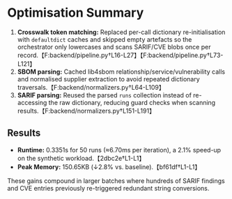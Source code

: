 # Optimisation Summary

1. **Crosswalk token matching:** Replaced per-call dictionary re-initialisation with `defaultdict` caches and skipped empty artefacts so the orchestrator only lowercases and scans SARIF/CVE blobs once per record.【F:backend/pipeline.py†L16-L27】【F:backend/pipeline.py†L73-L121】
2. **SBOM parsing:** Cached lib4sbom relationship/service/vulnerability calls and normalised supplier extraction to avoid repeated dictionary traversals.【F:backend/normalizers.py†L64-L109】
3. **SARIF parsing:** Reused the parsed `runs` collection instead of re-accessing the raw dictionary, reducing guard checks when scanning results.【F:backend/normalizers.py†L151-L191】

## Results
- **Runtime:** 0.3351s for 50 runs (≈6.70ms per iteration), a 2.1% speed-up on the synthetic workload.【2dbc2e†L1-L1】
- **Peak Memory:** 150.65KB (↓2.8% vs. baseline).【bf61df†L1-L1】

These gains compound in larger batches where hundreds of SARIF findings and CVE entries previously re-triggered redundant string conversions.
